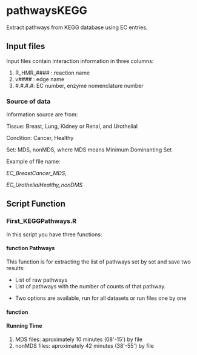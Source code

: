 # pathwaysKEGG
Extract pathways from KEGG database using EC entries. 

## Input files
Input files contain interaction information in three columns: 
1. R_HMR_#### : reaction name
2. v#### : edge name
3. #.#.#.#: EC number, enzyme nomenclature number
### Source of data
Information source are from: 

Tissue: Breast, Lung, Kidney or Renal, and Urothelial

Condition: Cancer, Healthy

Set: MDS, nonMDS, where MDS means Minimum Dominanting Set

Example of file name: 

*EC_BreastCancer_MDS*, 

*EC_UrothelialHealthy_nonDMS*

## Script Function
### First_KEGGPathways.R

In this script you have three functions: 

#### function Pathways
This function is for extracting the list of pathways set by set and save two results: 
- List of raw pathways
- List of pathways with the number of counts of that pathway. 
* Two options are available, run for all datasets or run files one by one 

#### function 

#### Running Time
1. MDS files: aproximately 10 minutes (08'-15') by file
2. nonMDS files: aproximately 42 minutes (38'-55') by file
